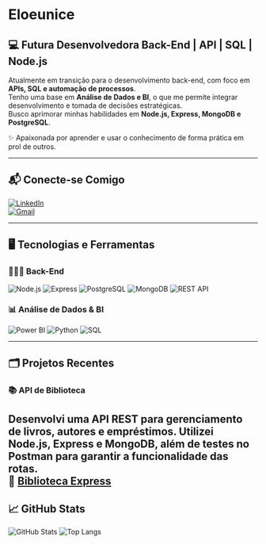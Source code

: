 
# Eloeunice 

## 💻 Futura Desenvolvedora Back-End | API | SQL | Node.js

Atualmente em transição para o desenvolvimento back-end, com foco em **APIs, SQL e automação de processos**.  
Tenho uma base em **Análise de Dados e BI**, o que me permite integrar desenvolvimento e tomada de decisões estratégicas.  
Busco aprimorar minhas habilidades em **Node.js, Express, MongoDB e PostgreSQL**.  

✨ Apaixonada por aprender e usar o conhecimento de forma prática em prol de outros.

---

## 📬 Conecte-se Comigo

[![LinkedIn](https://img.shields.io/badge/LinkedIn-0077B5?style=for-the-badge&logo=linkedin&logoColor=white)](https://www.linkedin.com/in/eloiza-eunice-268391224/)  
[![Gmail](https://img.shields.io/badge/Gmail-333333?style=for-the-badge&logo=gmail&logoColor=red)](mailto:eloizaeunice25@gmail.com)  

---

## 🖥️ Tecnologias e Ferramentas  

### 👩🏽‍💻 Back-End  
![Node.js](https://img.shields.io/badge/Node.js-339933?style=for-the-badge&logo=nodedotjs&logoColor=white) ![Express](https://img.shields.io/badge/Express-000000?style=for-the-badge&logo=express&logoColor=white) ![PostgreSQL](https://img.shields.io/badge/PostgreSQL-316192?style=for-the-badge&logo=postgresql&logoColor=white) ![MongoDB](https://img.shields.io/badge/MongoDB-47A248?style=for-the-badge&logo=mongodb&logoColor=white) ![REST API](https://img.shields.io/badge/REST-02569B?style=for-the-badge&logo=rest&logoColor=white) 
### 📊 Análise de Dados & BI  
![Power BI](https://img.shields.io/badge/Power%20BI-F2C811?style=for-the-badge&logo=powerbi&logoColor=black) ![Python](https://img.shields.io/badge/Python-3776AB?style=for-the-badge&logo=python&logoColor=white) ![SQL](https://img.shields.io/badge/SQL-4479A1?style=for-the-badge&logo=postgresql&logoColor=white)  

---

## 🗂️ Projetos Recentes  

### 📚 **API de Biblioteca**  
Desenvolvi uma API REST para gerenciamento de livros, autores e empréstimos. Utilizei **Node.js, Express e MongoDB**, além de testes no **Postman** para garantir a funcionalidade das rotas.  
🔗 [Biblioteca Express](https://github.com/Eloeunice/Biblioteca-Express)  
---

## 📈 GitHub Stats  

![GitHub Stats](https://github-readme-stats.vercel.app/api?username=Eloeunice&theme=transparent&bg_color=90EE90&border_color=000C&show_icons=true&icon_color=FFFFFF&title_color=FFFFFF&text_color=FFFFFF) ![Top Langs](https://github-readme-stats-git-masterrstaa-rickstaa.vercel.app/api/top-langs/?username=Eloeunice&layout=compact&bg_color=000&border_color=FFFFFF&title_color=90EE90&text_color=FFF)  

